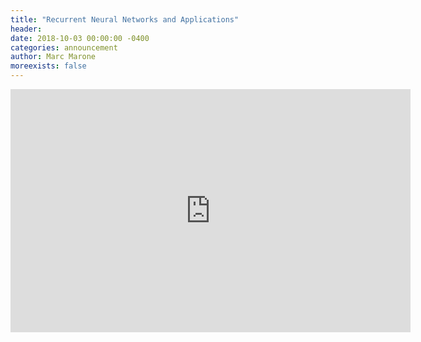 ```yaml
---
title: "Recurrent Neural Networks and Applications"
header:
date: 2018-10-03 00:00:00 -0400
categories: announcement
author: Marc Marone
moreexists: false
---
```

 <!--embedded slides should have width="640" height="389" -->
 <iframe src="https://docs.google.com/presentation/d/e/2PACX-1vQTemdlE9Ewi_hPUaPUJFPwEV14HKlJOt-e0yZB5Vu1c3_yBtyCdiUzv9bhG0IrVoTPztJFlDXxKtpn/embed?start=false&loop=false&delayms=3000" frameborder="0" width="640" height="389" allowfullscreen="true" mozallowfullscreen="true" webkitallowfullscreen="true"></iframe>
